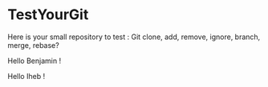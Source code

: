 # TestYourGit

Here is your small repository to test : 
Git clone, add, remove, ignore, branch, merge, rebase?



Hello Benjamin !


Hello Iheb !


